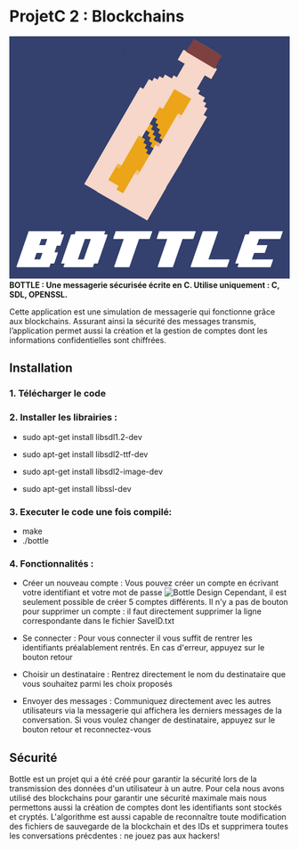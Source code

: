 # ProjetC 2 : Blockchains
![Bottle Design](bottle.png)
**BOTTLE : Une messagerie sécurisée écrite en C. Utilise uniquement : C, SDL, OPENSSL.**

Cette application est une simulation de messagerie qui fonctionne grâce aux blockchains. 
Assurant ainsi la sécurité des messages transmis, l’application permet aussi la création et la gestion de comptes dont les informations confidentielles sont chiffrées.

Installation
------------

### 1. Télécharger le code


### 2. Installer les librairies :

- sudo apt-get install libsdl1.2-dev
- sudo apt-get install libsdl2-ttf-dev
- sudo apt-get install libsdl2-image-dev

- sudo apt-get install libssl-dev  

### 3. Executer le code une fois compilé:

- make
- ./bottle

### 4. Fonctionnalités :

- Créer un nouveau compte : Vous pouvez créer un compte en écrivant votre identifiant et votre mot de passe
![Bottle Design](images/compte.bmp)
Cependant, il est seulement possible de créer 5 comptes différents.
Il n'y a pas de bouton pour supprimer un compte : il faut directement supprimer la ligne correspondante dans le fichier SaveID.txt

- Se connecter :  Pour vous connecter il vous suffit de rentrer les identifiants préalablement rentrés. En cas d'erreur, appuyez sur le bouton retour

- Choisir un destinataire : Rentrez directement le nom du destinataire que vous souhaitez parmi les choix proposés

- Envoyer des messages : Communiquez directement avec les autres utilisateurs via la messagerie qui affichera les derniers messages de la conversation. Si vous voulez changer de destinataire, appuyez sur le bouton retour et reconnectez-vous

Sécurité
------------

  Bottle est un projet qui a été créé pour garantir la sécurité lors de la transmission des données d'un utilisateur à un autre. Pour cela nous avons utilisé des blockchains pour garantir une sécurité maximale mais nous permettons aussi la création de comptes dont les identifiants sont stockés et cryptés. L'algorithme est aussi capable de reconnaître toute modification des fichiers de sauvegarde de la blockchain et des IDs et supprimera toutes les conversations précdentes : ne jouez pas aux hackers! 
